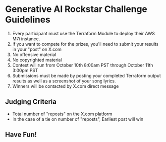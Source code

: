 # Generative AI Rockstar Challenge Guidelines

1. Every participant must use the Terraform Module to deploy their AWS M7i instance.
2. If you want to compete for the prizes, you'll need to submit your results in your "post" on X.com
3. No offensive material
4. No copyrighted material
5. Contest will run from October 10th 8:00am PST through October 11th 3:00pm PST
6. Submissions must be made by posting your completed Terraform output results as well as a screenshot of your song lyrics.
7. Winners will be contacted by X.com direct message

## Judging Criteria

- Total number of "reposts" on the X.com platform
- In the case of a tie on number of "reposts", Earliest post will win

## Have Fun!